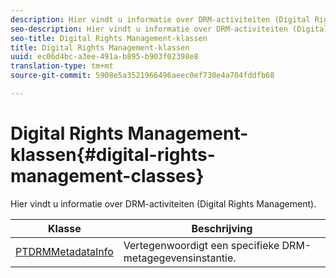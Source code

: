 ```yaml
---
description: Hier vindt u informatie over DRM-activiteiten (Digital Rights Management).
seo-description: Hier vindt u informatie over DRM-activiteiten (Digital Rights Management).
seo-title: Digital Rights Management-klassen
title: Digital Rights Management-klassen
uuid: ec06d4bc-a3ee-491a-b895-b903f02398e8
translation-type: tm+mt
source-git-commit: 5908e5a3521966496aeec0ef730e4a704fddfb68

---
```



# Digital Rights Management-klassen{#digital-rights-management-classes}

Hier vindt u informatie over DRM-activiteiten (Digital Rights Management).

| **Klasse** | **Beschrijving** |
|---|---|
| [PTDRMMetadataInfo](https://help.adobe.com/en_US/primetime/api/psdk/appledoc/Classes/PTDRMMetadataInfo.html) | Vertegenwoordigt een specifieke DRM-metagegevensinstantie. |